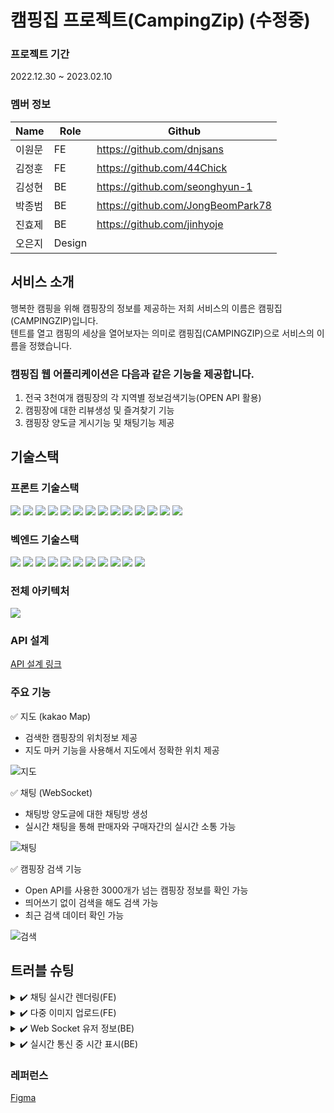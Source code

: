 # 캠핑집 프로젝트(CampingZip) (수정중)

### 프로젝트 기간
2022.12.30 ~ 2023.02.10


### 멤버 정보
|Name|Role|Github|
|------|---|---|
|이원문|FE|https://github.com/dnjsans|
|김정훈|FE|https://github.com/44Chick|
|김성현|BE|https://github.com/seonghyun-1|
|박종범|BE|https://github.com/JongBeomPark78|
|진효제|BE|https://github.com/jinhyoje|
|오은지|Design||

## 서비스 소개
 행복한 캠핑을 위해 캠핑장의 정보를 제공하는 저희 서비스의 이름은 캠핑집(CAMPINGZIP)입니다. 
 <br />
 텐트를 열고 캠핑의 세상을 열어보자는 의미로 캠핑집(CAMPINGZIP)으로 서비스의 이름을 정했습니다.

### 캠핑집 웹 어플리케이션은 다음과 같은 기능을 제공합니다.
1. 전국 3천여개 캠핑장의 각 지역별 정보검색기능(OPEN API 활용)
2. 캠핑장에 대한 리뷰생성 및 즐겨찾기 기능
3. 캠핑장 양도글 게시기능 및 채팅기능 제공

## 기술스택

### 프론트 기술스택
<!-- <img src="https://img.shields.io/badge/표시할이름-색상?style=for-the-badge&logo=기술스택아이콘&logoColor=white"> -->
<div>
<img src="https://img.shields.io/badge/javascript-F7DF1E?style=for-the-badge&logo=javascript&logoColor=black">
<img src="https://img.shields.io/badge/react-61DAFB?style=for-the-badge&logo=react&logoColor=black">
<img src="https://img.shields.io/badge/redux-764ABC?style=for-the-badge&logo=redux&logoColor=white">
<img src="https://img.shields.io/badge/react router-CA4245?style=for-the-badge&logo=React Router&logoColor=white">
<img src="https://img.shields.io/badge/styled components-DB7093?style=for-the-badge&logo=styled-components&logoColor=white">
<img src="https://img.shields.io/badge/Axios-5A29E4?style=for-the-badge&logo=Axios&logoColor=white">
<img src="https://img.shields.io/badge/SockJS-69c832?style=for-the-badge&logo=&logoColor=white">
<img src="https://img.shields.io/badge/STOMP-372805?style=for-the-badge&logo=&logoColor=white">
<img src="https://img.shields.io/badge/kakao maps-FFCD00?style=for-the-badge&logo=Kakao&logoColor=black">
<img src="https://img.shields.io/badge/AWS Amplify-FF9900?style=for-the-badge&logo=AWS Amplify&logoColor=white">
<img src="https://img.shields.io/badge/git-F05032?style=for-the-badge&logo=git&logoColor=white">
<img src="https://img.shields.io/badge/github-181717?style=for-the-badge&logo=github&logoColor=white">
<img src="https://img.shields.io/badge/yarn-2C8EBB?style=for-the-badge&logo=yarn&logoColor=white">
<img src="https://img.shields.io/badge/Visual Studio Code-007ACC?style=for-the-badge&logo=Visual Studio Code&logoColor=white">
</div>


### 벡엔드 기술스택
<div>
<img src="https://img.shields.io/badge/Java-cd0000?style=for-the-badge&logo=&logoColor=white">
<img src="https://img.shields.io/badge/spring-6DB33F?style=for-the-badge&logo=spring&logoColor=white">
<img src="https://img.shields.io/badge/spring boot-6DB33F?style=for-the-badge&logo=spring boot&logoColor=white">
<img src="https://img.shields.io/badge/MySQL-4479A1?style=for-the-badge&logo=MySQL&logoColor=white">
<img src="https://img.shields.io/badge/Amazon EC2-FF9900?style=for-the-badge&logo=Amazon EC2&logoColor=white">
<img src="https://img.shields.io/badge/Amazon S3-569A31?style=for-the-badge&logo=Amazon S3&logoColor=white">
<img src="https://img.shields.io/badge/Amazon RDS-527FFF?style=for-the-badge&logo=Amazon RDS&logoColor=white">
<img src="https://img.shields.io/badge/STOMP-372805?style=for-the-badge&logo=&logoColor=white">
<img src="https://img.shields.io/badge/IntelliJ IDEA-000000?style=for-the-badge&logo=IntelliJ IDEA&logoColor=white">
<img src="https://img.shields.io/badge/git-F05032?style=for-the-badge&logo=git&logoColor=white">
<img src="https://img.shields.io/badge/github-181717?style=for-the-badge&logo=github&logoColor=white">
</div>
<h3>전체 아키텍처 </h3>
 <div markdown="1">
  <img src="https://user-images.githubusercontent.com/49892292/217412803-f73c1678-5f28-43ae-80bb-9bee084b227f.png">
 </div>

### API 설계
<a href="https://www.notion.so/e8dfe80fdd5f4047a081903fe8da1850?v=156169cd6e2240768142d54dd5e756cf">
API 설계 링크
</a>

### 주요 기능

✅ 지도 (kakao Map)

- 검색한 캠핑장의 위치정보 제공
- 지도 마커 기능을 사용해서 지도에서 정확한 위치 제공

![지도](https://user-images.githubusercontent.com/49892292/217447121-c2b3435c-e55b-48fa-8b31-97aa820eb9d5.png)


✅ 채팅 (WebSocket)

- 채팅방 양도글에 대한 채팅방 생성
- 실시간 채팅을 통해 판매자와 구매자간의 실시간 소통 가능

![채팅](https://user-images.githubusercontent.com/49892292/217447128-801728a8-4eb4-4e09-b584-f5ea22c28e2a.png)


✅ 캠핑장 검색 기능

- Open API를 사용한 3000개가 넘는 캠핑장 정보를 확인 가능
- 띄어쓰기 없이 검색을 해도 검색 가능
- 최근 검색 데이터 확인 가능

![검색](https://user-images.githubusercontent.com/49892292/217447135-d92b340e-46ef-4e56-8d46-9f1e72d400d8.png)


## 트러블 슈팅
<details>
<summary>✔️ 채팅 실시간 렌더링(FE)</summary>
<div markdown="1">
 
**`문제사항`**

실시간으로 받아오는 정보를 즉각적으로 렌더링 해야 함.
컴포넌트 안에서 해당 메시지들을 state로 관리하여, 그것을 변경 함으로써 레더링이 이루어지게 함.
함수 내에서 setState를 하지만, 그 값이 적용이 안되며, 메시지를 받을때마다 덮어쓰여짐.

**`해결방법`**

현재 사용하고있는 redux에 주목.
전역으로 state를 관리하고 있는 redux 를 사용하면 어떨까 라는 궁굼점이 생김.
표시하는 메시지들을 redux의 store로 꺼낸후 다시 실행 하며 해결이 됨.
</div>
</details>

<details>
<summary>✔️ 다중 이미지 업로드(FE)</summary>
<div markdown="1">
 
**`문제사항`**

이미지 업로드 시 백 서버로 전송하는 과정에서 이미지와 또 다른 객체를 함께 보내야하는 상황, 이미지, 객체를 따로 처리하여 전송할 것인지, 함께 보낼 것인지
이미지와 객체를 각각 처리 할 경우 데이터 요청을 2번해야하는 문제가 발생함.

**`해결방법`**

백 서버에 이미지를 그냥 보낼 경우 백 서버에서 받아들이기 어려웠고, multifile이라는 타입을 확인하여 FormData()라는 메소드를 사용해 새로운 객체로 만들어 백 서버로 보내도록 했음. 
FormData() 객체 안에 나머지 필요 데이터도 함께 넣어 보내기로 백 서버와 협의 하였고, 
이미지 파일과 다른 객체를 함께 백 서버로 전송하기 위해 필요한 데이터를 JSON.stringify를 사용하여 변경한 JSON 문자열을 new Blob() 메소드를 사용하여 새로운 Blob 객체를 만들어 FormData 안에 함께 넣어 백 서버로 보내 처리함.
 
</div>
</details>

<details>
<summary>✔️ Web Socket 유저 정보(BE)</summary>
<div markdown="1">
 
**`문제사항`**
 
채팅을 하게 될 경우 채팅을 하는 사람과 받는 사람을 구별하여 정보를 받아와야 했다. 
처음엔 로그인 한 유저의 정보를 받아오는 @AuthenticationPrincipal를 사용하여 받아오려고 했으나 소켓 통신은 http와 다르게 header가 존재하지 않아 토근을 받아올 수 없다는 사실을 발견했다. 

**`해결방법`**

차선책으로 1대1 채팅이고 처음 채팅 할 때 받는 사람은 양도글을 작성한 사람으로 고정되어 있기 때문에 sender와 receiver로 나누어서 정보를 저장하기로 했다.
sender는 양도 받길 원하는 사람 receiver는 양도글을 작성한 사람으로 고정시켜서 채팅방에 유저 정보를 보내줬다.
 
</div>
</details>

<details>
<summary>✔️ 실시간 통신 중 시간 표시(BE)</summary>
<div markdown="1">
 
**`문제사항`**

채팅을 할 때 메시지를 보낸 시간이 UTC 시간으로 표시가 되는 문제가 있었다.

**`해결방법`**

처음에는 서버쪽 문제로 인식을 해서 EC2 서버의 시간과 RDS 서버의 시간을 KST로 변경하고 Spring 코드 자체에서 TimeZone을 Asia/Seoul 로 변경했다.  
하지만 문제가 이걸로 해결이 안되서 더 조사한 결과 JS에서 사용하는 JSON.stringify가 시간 타입의 정보를 문자열로 변경할 때 정보를 UTC 기준으로 강제 변경한다는 사실을 알 수 있었다.
이 문제를 해결하기 위해서 JSON.stringify가 시간 타입의 정보를 문자열로 변환하기 전에 문자열로 변환해서 서버로 보내고 서버에서 다시 시간 타입으로 변환하는 과정을 통해 문제를 해결했다.
 
</div>
</details>

### 레퍼런스
<a href="https://www.figma.com/file/g0FYpNqsg3aAhMPu1O1dCD/CampingZip?node-id=0%3A1&t=LhlHY8QwlaFuHsd3-0">
Figma
</a>

